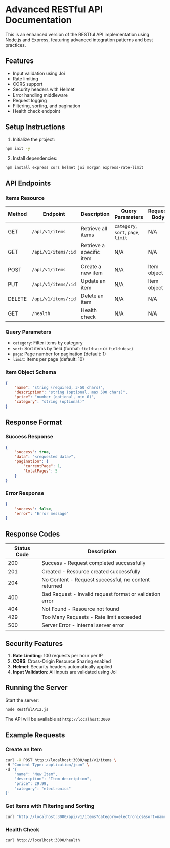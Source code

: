 # Advanced RESTful API Documentation

This is an enhanced version of the RESTful API implementation using Node.js and Express, featuring advanced integration patterns and best practices.

## Features
- Input validation using Joi
- Rate limiting
- CORS support
- Security headers with Helmet
- Error handling middleware
- Request logging
- Filtering, sorting, and pagination
- Health check endpoint

## Setup Instructions

1. Initialize the project:
```bash
npm init -y
```

2. Install dependencies:
```bash
npm install express cors helmet joi morgan express-rate-limit
```

## API Endpoints

### Items Resource

| Method | Endpoint | Description | Query Parameters | Request Body |
|--------|----------|-------------|------------------|--------------|
| GET | `/api/v1/items` | Retrieve all items | `category`, `sort`, `page`, `limit` | N/A |
| GET | `/api/v1/items/:id` | Retrieve a specific item | N/A | N/A |
| POST | `/api/v1/items` | Create a new item | N/A | Item object |
| PUT | `/api/v1/items/:id` | Update an item | N/A | Item object |
| DELETE | `/api/v1/items/:id` | Delete an item | N/A | N/A |
| GET | `/health` | Health check | N/A | N/A |

### Query Parameters
- `category`: Filter items by category
- `sort`: Sort items by field (format: `field:asc` or `field:desc`)
- `page`: Page number for pagination (default: 1)
- `limit`: Items per page (default: 10)

### Item Object Schema
```json
{
    "name": "string (required, 3-50 chars)",
    "description": "string (optional, max 500 chars)",
    "price": "number (optional, min 0)",
    "category": "string (optional)"
}
```

## Response Format

### Success Response
```json
{
    "success": true,
    "data": "<requested data>",
    "pagination": {
        "currentPage": 1,
        "totalPages": 5
    }
}
```

### Error Response
```json
{
    "success": false,
    "error": "Error message"
}
```

## Response Codes

| Status Code | Description |
|------------|-------------|
| 200 | Success - Request completed successfully |
| 201 | Created - Resource created successfully |
| 204 | No Content - Request successful, no content returned |
| 400 | Bad Request - Invalid request format or validation error |
| 404 | Not Found - Resource not found |
| 429 | Too Many Requests - Rate limit exceeded |
| 500 | Server Error - Internal server error |

## Security Features

1. **Rate Limiting**: 100 requests per hour per IP
2. **CORS**: Cross-Origin Resource Sharing enabled
3. **Helmet**: Security headers automatically applied
4. **Input Validation**: All inputs are validated using Joi

## Running the Server

Start the server:
```bash
node RestfulAPI2.js
```

The API will be available at `http://localhost:3000`

## Example Requests

### Create an Item
```bash
curl -X POST http://localhost:3000/api/v1/items \
-H "Content-Type: application/json" \
-d '{
    "name": "New Item",
    "description": "Item description",
    "price": 29.99,
    "category": "electronics"
}'
```

### Get Items with Filtering and Sorting
```bash
curl "http://localhost:3000/api/v1/items?category=electronics&sort=name:asc&page=1&limit=10"
```

### Health Check
```bash
curl http://localhost:3000/health
```